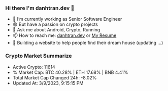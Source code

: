 ### Hi there I'm danhtran.dev 👋

- 🔭 I’m currently working as Senior Software Engineer
- 😄 But have a passion on crypto projects
- 💬 Ask me about Android, Crypto, Running 
- 📫 How to reach me: <a href="https://danhtran.dev" target="_blank">danhtran.dev</a> or <a href="Dan-Resume.pdf" target="_blank">My Resume</a>
- 🌱 Building a website to help people find their dream house (updating ...)

### Crypto Market Summarize
- Active Crypto: 11614
- % Market Cap: BTC 40.28% | ETH 17.68% | BNB 4.41%
- Total Market Cap Changed 24h: -8.02%
- Updated At: 3/9/2023, 9:15:15 PM
